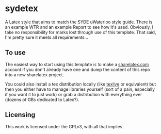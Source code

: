 # sydetex

A Latex style that aims to match the SYDE uWaterloo style guide. There is an example WTR and an example Report to see how it's used. Obviously, I take no responsibility for marks lost through use of this template. That said, I'm pretty sure it meets all requirements...

## To use

The easiest way to start using this template is to make a [sharelatex.com](https://www.sharelatex.com?r=04619774&rm=d&rs=b) account if you don't already have one and dump the content of this repo into a new sharelatex project.

You could also install a tex distribution locally (like [texlive](https://www.tug.org/texlive/) or equivalent) but then you either have to manage libraries yourself (sort of a pain, especially if you want it to just work) or grab a distribution with everything ever (dozens of GBs dedicated to Latex?).

## Licensing

This work is licensed under the GPLv3, with all that implies.
